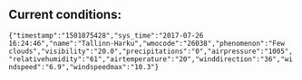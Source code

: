 ## Current conditions: 
 ``` {"timestamp":"1501075428","sys_time":"2017-07-26 16:24:46","name":"Tallinn-Harku","wmocode":"26038","phenomenon":"Few clouds","visibility":"20.0","precipitations":"0","airpressure":"1005","relativehumidity":"61","airtemperature":"20","winddirection":"36","windspeed":"6.9","windspeedmax":"10.3"} ```
